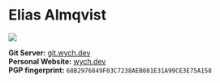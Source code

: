 <h1>Elias Almqvist</h1>

<img src="https://github-readme-stats.vercel.app/api/top-langs/?username=almqv&theme=dark&bg_color=22272e&exclude_repo=hsf,prog1,ewm,portfolio-website,almtech.se,scripts,startpage,st,dmenu,dwmblocks,almtech-webserver&layout=compact&hide_border=true&langs_count=8&hide=html,css,slim,scss,sass,vim%20script,makefile,cmake,emacs%20lisp&card_width=445">

**Git Server:** <a href="https://git.wych.dev" target="_blank">git.wych.dev</a><br>
**Personal Website:** <a href="https://wych.dev" target="_blank">wych.dev</a><br>
**PGP fingerprint:** <code>68B2976849F03C7238AEB081E31A99CE3E75A158</code><br>
